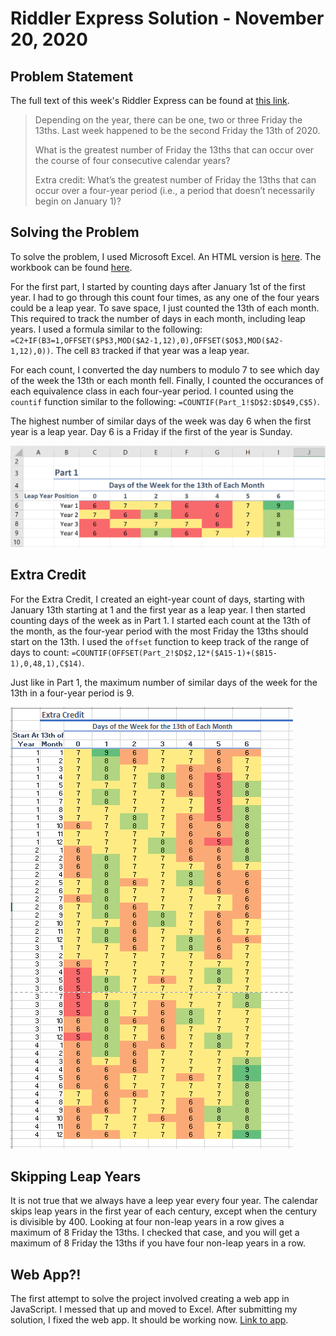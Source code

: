 # Riddler Express Solution - November 20, 2020

## Problem Statement

The full text of this week's Riddler Express can be found at [this link](https://fivethirtyeight.com/features/can-you-pass-the-cranberry-sauce/).

>Depending on the year, there can be one, two or three Friday the 13ths. Last week happened to be the second Friday the 13th of 2020.
>
>What is the greatest number of Friday the 13ths that can occur over the course of four consecutive calendar years?
>
>Extra credit: What’s the greatest number of Friday the 13ths that can occur over a four-year period (i.e., a period that doesn’t necessarily begin on January 1)?

## Solving the Problem
To solve the problem, I used Microsoft Excel. An HTML version is [here](Riddler_Express.htm). The workbook can be found [here](Riddler_Express.xlsx).

For the first part, I started by counting days after January 1st of the first year. I had to go through this count four times, as any one of the four years could be a leap year. To save space, I just counted the 13th of each month. This required to track the number of days in each month, including leap years. I used a formula similar to the following:
`=C2+IF(B3=1,OFFSET($P$3,MOD($A2-1,12),0),OFFSET($O$3,MOD($A2-1,12),0))`.
The cell `B3` tracked if that year was a leap year.

For each count, I converted the day numbers to modulo 7 to see which day of the week the 13th or each month fell. Finally, I counted the occurances of each equivalence class in each four-year period. I counted using the `countif` function similar to the following: `=COUNTIF(Part_1!$D$2:$D$49,C$5)`.

The highest number of similar days of the week was day 6 when the first year is a leap year. Day 6 is a Friday if the first of the year is Sunday.

![Screenshot of Workbook for Part 1](Part_1-Screenshot.png)

## Extra Credit
For the Extra Credit, I created an eight-year count of days, starting with January 13th starting at 1 and the first year as a leap year. I then started counting days of the week as in Part 1. I started each count at the 13th of the month, as the four-year period with the most Friday the 13ths should start on the 13th. I used the `offset` function to keep track of the range of days to count: `=COUNTIF(OFFSET(Part_2!$D$2,12*($A15-1)+($B15-1),0,48,1),C$14)`.

Just like in Part 1, the maximum number of similar days of the week for the 13th in a four-year period is 9.

![Screenshot of Workbook for Extra Credit](Extra_Credit-Screenshot.png)

## Skipping Leap Years
It is not true that we always have a leep year every four year. 
The calendar skips leap years in the first year of each century, except when the century is divisible by 400. Looking at four non-leap years in a row gives a maximum of 8 Friday the 13ths.
I checked that case, and you will get a maximum of 8 Friday the 13ths if you have four non-leap years in a row.

## Web App?!
The first attempt to solve the project involved creating a web app in JavaScript. I messed that up and moved to Excel. After submitting my solution, I fixed 
the web app. It should be working now.
[Link to app](calendar.html).


